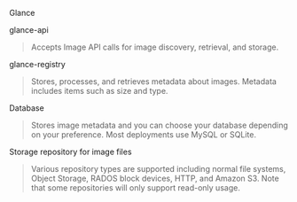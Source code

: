 Glance

glance-api
>Accepts Image API calls for image discovery, retrieval, and storage.

glance-registry
>Stores, processes, and retrieves metadata about images. Metadata includes items such as size and type.

Database
>Stores image metadata and you can choose your database depending on your preference. Most deployments use MySQL or SQLite.

Storage repository for image files
>Various repository types are supported including normal file systems, Object Storage, RADOS block devices, HTTP, and Amazon S3. Note that some repositories will only support read-only usage.

